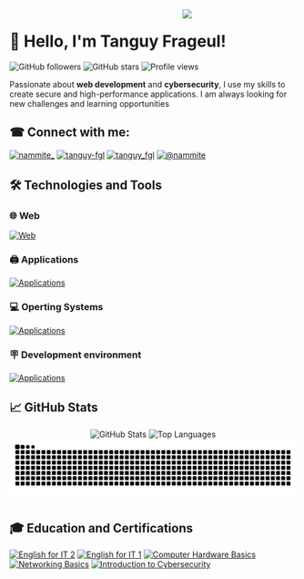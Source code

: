 <img align='right' src='https://user-images.githubusercontent.com/5713670/87202985-820dcb80-c2b6-11ea-9f56-7ec461c497c3.gif' width='200"'>

# 👋 Hello, I'm Tanguy Frageul!

![GitHub followers](https://img.shields.io/github/followers/tanguy-fgl?style=social)
![GitHub stars](https://img.shields.io/github/stars/tanguy-fgl?style=social)
![Profile views](https://komarev.com/ghpvc/?username=tanguy-fgl&color=blueviolet)

Passionate about **web development** and **cybersecurity**, I use my skills to create secure and high-performance applications. I am always looking for new challenges and learning opportunities

## ☎ Connect with me:
<p align="left">
<a href="https://twitter.com/nammite_" target="blank"><img align="center" src="https://raw.githubusercontent.com/rahuldkjain/github-profile-readme-generator/master/src/images/icons/Social/twitter.svg" alt="nammite_" height="30" width="40" /></a>
<a href="https://linkedin.com/in/tanguy-fgl" target="blank"><img align="center" src="https://raw.githubusercontent.com/rahuldkjain/github-profile-readme-generator/master/src/images/icons/Social/linked-in-alt.svg" alt="tanguy-fgl" height="30" width="40" /></a>
<a href="https://instagram.com/tanguy_fgl" target="blank"><img align="center" src="https://raw.githubusercontent.com/rahuldkjain/github-profile-readme-generator/master/src/images/icons/Social/instagram.svg" alt="tanguy_fgl" height="30" width="40" /></a>
<a href="https://www.youtube.com/@nammite" target="blank"><img align="center" src="https://raw.githubusercontent.com/rahuldkjain/github-profile-readme-generator/master/src/images/icons/Social/youtube.svg" alt="@nammite" height="30" width="40" /></a>
</p>

## 🛠️ Technologies and Tools
### 🌐 Web
[![Web](https://skillicons.dev/icons?i=php,mysql,redis,html,css,js,bootstrap,sass)](./)
### 🖨️ Applications
[![Applications](https://skillicons.dev/icons?i=cpp,nodejs,python)](./)
### 💻 Operting Systems
[![Applications](https://skillicons.dev/icons?i=windows,kali,ubuntu)](./)
### 🪧 Development environment
[![Applications](https://skillicons.dev/icons?i=vscode,github,git,npm,pnpm,yarn)](./)

## 📈 GitHub Stats

<p align="center">
  <img src="https://github-readme-stats.vercel.app/api?username=tanguy-fgl&show_icons=true&theme=radical" alt="GitHub Stats" width="400" height="182">
  <img src="https://github-readme-stats.vercel.app/api/top-langs/?username=tanguy-fgl&layout=compact&theme=radical" alt="Top Languages" width="400" height="175">
  <img src="https://raw.githubusercontent.com/tanguy-fgl/tanguy-fgl/output/snake.svg" alt="Snake animation" />
</p>

## 🎓 Education and Certifications

<!--START_SECTION:badges-->
[![English for IT 2](https://images.credly.com/size/110x110/images/ca317486-3494-488b-b2a7-b49270d98f21/image.png)](http://www.credly.com/badges/25242ed6-c138-475c-8168-30f817de4905 "English for IT 2")
[![English for IT 1](https://images.credly.com/size/110x110/images/77b1ea15-6287-4d97-8ecd-c5afa2d137ea/image.png)](http://www.credly.com/badges/5fbd8a77-3044-448e-84cd-39e58485c39c "English for IT 1")
[![Computer Hardware Basics](https://images.credly.com/size/110x110/images/19e742ef-13be-4d26-87ed-ac8f5fd0643c/image.png)](http://www.credly.com/badges/21851944-3385-4a80-a2e4-61ac5f01e3fe "Computer Hardware Basics")
[![Networking Basics](https://images.credly.com/size/110x110/images/5bdd6a39-3e03-4444-9510-ecff80c9ce79/image.png)](http://www.credly.com/badges/c78c8d55-b833-4508-8f5b-9859797e8da0 "Networking Basics")
[![Introduction to Cybersecurity](https://images.credly.com/size/110x110/images/af8c6b4e-fc31-47c4-8dcb-eb7a2065dc5b/I2CS__1_.png)](http://www.credly.com/badges/84eb4a08-9f7d-4dbc-953b-39ec4746fca9 "Introduction to Cybersecurity")
<!--END_SECTION:badges-->
